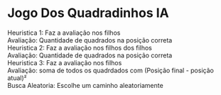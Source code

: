 # Jogo Dos Quadradinhos IA
Heuristica 1: Faz a avaliação nos filhos
<br>  Avaliação: Quantidade de quadrados na posição correta
<br>Heuristica 2: Faz a avaliação nos filhos dos filhos
<br>  Avaliação: Quantidade de quadrados na posição correta
<br>Heuristica 3: Faz a avaliação nos filhos
<br>  Avaliação: soma de todos os quadrdados com (Posição final - posição atual)²
<br>Busca Aleatoria: Escolhe um caminho aleatoriamente
